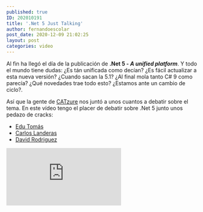 ```yaml
---
published: true
ID: 202010191
title: '.Net 5 Just Talking'
author: fernandoescolar
post_date: 2020-12-09 21:02:25
layout: post
categories: video
---
```

Al fin ha llegó el día de la publicación de **.Net 5 - *A unified platform***. Y todo el mundo tiene dudas: ¿Es tán unificada como decían? ¿Es fácil actualizar a esta nueva versión? ¿Cuando sacan la 5.1? ¿Al final mola tanto C# 9 como parecía? ¿Qué novedades trae todo esto? ¿Estamos ante un cambio de ciclo?<!--break-->.

Así que la gente de [CATzure](https://twitter.com/CAT_zure) nos juntó a unos cuantos a debatir sobre el tema. En este vídeo tengo el placer de debatir sobre .Net 5 junto unos pedazo de cracks:

* [Edu Tomás](https://twitter.com/eiximenis)
* [Carlos Landeras](https://twitter.com/Carlos_Lande)
* [David Rodriguez](https://twitter.com/davidjrh)

<iframe class="youtube" src="https://www.youtube.com/embed/__gv78B9xYc" frameborder="0" allow="accelerometer; autoplay; encrypted-media; gyroscope; picture-in-picture" allowfullscreen></iframe>

